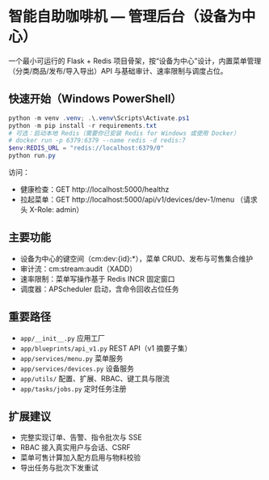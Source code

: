 # 智能自助咖啡机 — 管理后台（设备为中心）

一个最小可运行的 Flask + Redis 项目骨架，按“设备为中心”设计，内置菜单管理（分类/商品/发布/导入导出）API 与基础审计、速率限制与调度占位。

## 快速开始（Windows PowerShell）

```powershell
python -m venv .venv; .\.venv\Scripts\Activate.ps1
python -m pip install -r requirements.txt
# 可选：启动本地 Redis（需要你已安装 Redis for Windows 或使用 Docker）
# docker run -p 6379:6379 --name redis -d redis:7
$env:REDIS_URL = "redis://localhost:6379/0"
python run.py
```

访问：
- 健康检查：GET http://localhost:5000/healthz
- 拉起菜单：GET http://localhost:5000/api/v1/devices/dev-1/menu （请求头 X-Role: admin）

## 主要功能
- 设备为中心的键空间（cm:dev:{id}:*），菜单 CRUD、发布与可售集合维护
- 审计流：cm:stream:audit（XADD）
- 速率限制：菜单写操作基于 Redis INCR 固定窗口
- 调度器：APScheduler 启动，含命令回收占位任务

## 重要路径
- `app/__init__.py` 应用工厂
- `app/blueprints/api_v1.py` REST API（v1 摘要子集）
- `app/services/menu.py` 菜单服务
- `app/services/devices.py` 设备服务
- `app/utils/` 配置、扩展、RBAC、键工具与限流
- `app/tasks/jobs.py` 定时任务注册

## 扩展建议
- 完整实现订单、告警、指令批次与 SSE
- RBAC 接入真实用户与会话、CSRF
- 菜单可售计算加入配方启用与物料校验
- 导出任务与批次下发重试
